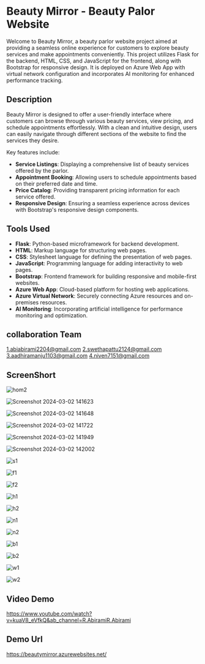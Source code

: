 # Beauty Mirror - Beauty Palor Website

Welcome to Beauty Mirror, a beauty parlor website project aimed at providing a seamless online experience for customers to explore beauty services and make appointments conveniently. This project utilizes Flask for the backend, HTML, CSS, and JavaScript for the frontend, along with Bootstrap for responsive design. It is deployed on Azure Web App with virtual network configuration and incorporates AI monitoring for enhanced performance tracking.

## Description

Beauty Mirror is designed to offer a user-friendly interface where customers can browse through various beauty services, view pricing, and schedule appointments effortlessly. With a clean and intuitive design, users can easily navigate through different sections of the website to find the services they desire.

Key features include:
- **Service Listings**: Displaying a comprehensive list of beauty services offered by the parlor.
- **Appointment Booking**: Allowing users to schedule appointments based on their preferred date and time.
- **Price Catalog**: Providing transparent pricing information for each service offered.
- **Responsive Design**: Ensuring a seamless experience across devices with Bootstrap's responsive design components.

## Tools Used

- **Flask**: Python-based microframework for backend development.
- **HTML**: Markup language for structuring web pages.
- **CSS**: Stylesheet language for defining the presentation of web pages.
- **JavaScript**: Programming language for adding interactivity to web pages.
- **Bootstrap**: Frontend framework for building responsive and mobile-first websites.
- **Azure Web App**: Cloud-based platform for hosting web applications.
- **Azure Virtual Network**: Securely connecting Azure resources and on-premises resources.
- **AI Monitoring**: Incorporating artificial intelligence for performance monitoring and optimization.



## collaboration Team

1.abiabirami2204@gmail.com
2.swethapattu2124@gmail.com
3.aadhiramanju1103@gmail.com
4.niven7151@gmail.com


## ScreenShort

![hom2](https://github.com/abiramiramalingam22/beauty_azure/assets/154214865/6a2b39b2-ff3f-4866-9220-85efbc857aa9)

![Screenshot 2024-03-02 141623](https://github.com/abiramiramalingam22/beauty_azure/assets/154214865/6419c12a-953d-4bf9-a2a6-16abe2f9e41f)

![Screenshot 2024-03-02 141648](https://github.com/abiramiramalingam22/beauty_azure/assets/154214865/0e5d9ec6-9176-4446-a51d-41662d60e09e)

![Screenshot 2024-03-02 141722](https://github.com/abiramiramalingam22/beauty_azure/assets/154214865/bfadb349-4dac-4391-9a20-b5117912de9c)

![Screenshot 2024-03-02 141949](https://github.com/abiramiramalingam22/beauty_azure/assets/154214865/c46f94fa-bc27-411a-9588-711e5a4cb268)

![Screenshot 2024-03-02 142002](https://github.com/abiramiramalingam22/beauty_azure/assets/154214865/d2da2716-ddbf-4ec3-9024-d382e995ca2d)

![s1](https://github.com/abiramiramalingam22/beauty_azure/assets/154214865/a5edf579-9da1-4346-95c5-7d27024ba5f1)

![f1](https://github.com/abiramiramalingam22/beauty_azure/assets/154214865/7e6cdb10-a653-482a-abbe-dae191a34c7a)

![f2](https://github.com/abiramiramalingam22/beauty_azure/assets/154214865/d78e5e66-9760-460a-9ae0-eaf1b20e9751)

![h1](https://github.com/abiramiramalingam22/beauty_azure/assets/154214865/7c046c1f-4d60-438c-bddf-78e35084449a)

![h2](https://github.com/abiramiramalingam22/beauty_azure/assets/154214865/0e5b70a2-b6ab-411a-86a7-1d2681283a0d)

![n1](https://github.com/abiramiramalingam22/beauty_azure/assets/154214865/8deebe8d-0e58-480f-b731-7926efbebe51)

![n2](https://github.com/abiramiramalingam22/beauty_azure/assets/154214865/c43f8919-c21c-483e-bcf8-b783f0d71b7a)

![b1](https://github.com/abiramiramalingam22/beauty_azure/assets/154214865/b3037c59-7440-4e31-a5ed-dbb774926a60)

![b2](https://github.com/abiramiramalingam22/beauty_azure/assets/154214865/a13ec2a6-4e00-47ca-9b61-c707de1897c9)

![w1](https://github.com/abiramiramalingam22/beauty_azure/assets/154214865/33f91f23-88f0-436e-9374-3f66c495d93b)

![w2](https://github.com/abiramiramalingam22/beauty_azure/assets/154214865/65466137-47e4-4aba-bc8f-757b905fced2)

## Video Demo
https://www.youtube.com/watch?v=kuaV8_eVfkQ&ab_channel=R.AbiramiR.Abirami
## Demo Url
https://beautymirror.azurewebsites.net/
